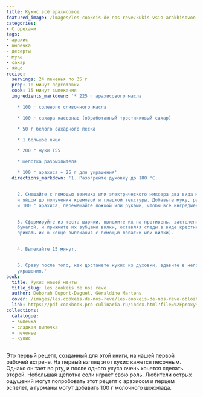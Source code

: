 ```yaml
---
title: Кукис всё арахисовое
featured_image: /images/les-cookeis-de-nos-reve/kukis-vsio-arakhisovoe.jpeg
categories:
- С орехами
tags:
- арахис
- выпечка
- десерты
- мука
- сахар
- яйцо
recipe:
  servings: 24 печенья по 35 г
  prep: 10 минут подготовки
  cook: 15 минут выпекания
  ingredients_markdown: '* 225 г арахисового масла

    * 100 г соленого сливочного масла

    * 100 г сахара кассонад (обработанный тростниковый сахар)

    * 50 г белого сахарного песка

    * 1 большое яйцо

    * 200 г муки T55

    * щепотка разрыхлителя

    * 100 г арахиса + 25 г для украшения'
  directions_markdown: '1. Разогрейте духовку до 180 °C.


    2. Смешайте с помощью венчика или электрического миксера два вида масла с сахарами
    и яйцом до получения кремовой и гладкой текстуры. Добавьте муку, разрыхлитель
    и 100 г арахиса, перемешайте ложкой или руками, чтобы все ингредиенты объединились.


    3. Сформируйте из теста шарики, выложите их на противень, застеленном пергаментной
    бумагой, и прижмите их зубцами вилки, оставляя следы в виде крестиков (можно также
    прижать их в конце выпекания с помощью лопатки или вилки).


    4. Выпекайте 15 минут.


    5. Сразу после того, как достанете кукис из духовки, вдавите в него арахис для
    украшения.'
book:
  title: Кукис нашей мечты
  title_slug: les cookeis de nos reve
  author: Deborah Dupont-Daguet, Géraldine Martens
  cover: /images/les-cookeis-de-nos-reve/les-cookeis-de-nos-reve-oblozhka.jpeg
  link: https://pdf-cookbook.pro-culinaria.ru/index.html?file=%2Fproxy%2Finbooks%2Fles-cookeis-de-nos-reve.pdf
collections:
  catalogue:
  - выпечка
  - сладкая выпечка
  - печенье
  - кукис
---
```


Это первый рецепт, созданный для этой книги, на нашей первой рабочей встрече. На первый взгляд этот кукис кажется песочным. Однако он тает во рту, и после одного укуса очень хочется сделать второй. Небольшая щепотка соли играет свою роль. Любители острых ощущений могут попробовать этот рецепт с арахисом и перцем эспелет, а гурманы могут добавить 100 г молочного шоколада.

